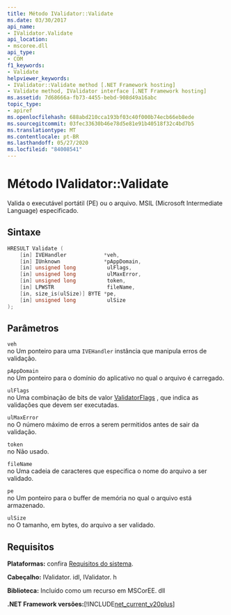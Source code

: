 ```yaml
---
title: Método IValidator::Validate
ms.date: 03/30/2017
api_name:
- IValidator.Validate
api_location:
- mscoree.dll
api_type:
- COM
f1_keywords:
- Validate
helpviewer_keywords:
- IValidator::Validate method [.NET Framework hosting]
- Validate method, IValidator interface [.NET Framework hosting]
ms.assetid: 7d68666a-fb73-4455-bebd-908d49a16abc
topic_type:
- apiref
ms.openlocfilehash: 688abd210cca193bf03c40f000b74ecb66eb8ede
ms.sourcegitcommit: 03fec33630b46e78d5e81e91b40518f32c4bd7b5
ms.translationtype: MT
ms.contentlocale: pt-BR
ms.lasthandoff: 05/27/2020
ms.locfileid: "84008541"
---
```

# <a name="ivalidatorvalidate-method"></a>Método IValidator::Validate
Valida o executável portátil (PE) ou o arquivo. MSIL (Microsoft Intermediate Language) especificado.  
  
## <a name="syntax"></a>Sintaxe  
  
```cpp  
HRESULT Validate (  
    [in] IVEHandler            *veh,  
    [in] IUnknown              *pAppDomain,  
    [in] unsigned long          ulFlags,  
    [in] unsigned long          ulMaxError,  
    [in] unsigned long          token,  
    [in] LPWSTR                 fileName,  
    [in, size_is(ulSize)] BYTE *pe,  
    [in] unsigned long          ulSize  
);  
```  
  
## <a name="parameters"></a>Parâmetros  
 `veh`  
 no Um ponteiro para uma `IVEHandler` instância que manipula erros de validação.  
  
 `pAppDomain`  
 no Um ponteiro para o domínio do aplicativo no qual o arquivo é carregado.  
  
 `ulFlags`  
 no Uma combinação de bits de valor [ValidatorFlags](validatorflags-enumeration.md) , que indica as validações que devem ser executadas.  
  
 `ulMaxError`  
 no O número máximo de erros a serem permitidos antes de sair da validação.  
  
 `token`  
 no Não usado.  
  
 `fileName`  
 no Uma cadeia de caracteres que especifica o nome do arquivo a ser validado.  
  
 `pe`  
 no Um ponteiro para o buffer de memória no qual o arquivo está armazenado.  
  
 `ulSize`  
 no O tamanho, em bytes, do arquivo a ser validado.  
  
## <a name="requirements"></a>Requisitos  
 **Plataformas:** confira [Requisitos do sistema](../../get-started/system-requirements.md).  
  
 **Cabeçalho:** IValidator. idl, IValidator. h  
  
 **Biblioteca:** Incluído como um recurso em MSCorEE. dll  
  
 **.NET Framework versões:**[!INCLUDE[net_current_v20plus](../../../../includes/net-current-v20plus-md.md)]  
